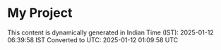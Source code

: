 # My Project

This content is dynamically generated in Indian Time (IST): 2025-01-12 06:39:58 IST
Converted to UTC: 2025-01-12 01:09:58 UTC
